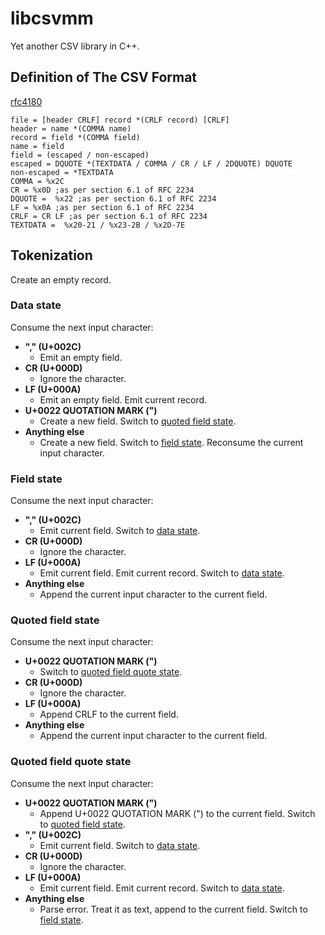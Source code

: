 # libcsvmm
Yet another CSV library in C++.

## Definition of The CSV Format
[rfc4180](http://tools.ietf.org/rfc/rfc4180.txt)
```
file = [header CRLF] record *(CRLF record) [CRLF]
header = name *(COMMA name)
record = field *(COMMA field)
name = field
field = (escaped / non-escaped)
escaped = DQUOTE *(TEXTDATA / COMMA / CR / LF / 2DQUOTE) DQUOTE
non-escaped = *TEXTDATA
COMMA = %x2C
CR = %x0D ;as per section 6.1 of RFC 2234
DQUOTE =  %x22 ;as per section 6.1 of RFC 2234
LF = %x0A ;as per section 6.1 of RFC 2234
CRLF = CR LF ;as per section 6.1 of RFC 2234
TEXTDATA =  %x20-21 / %x23-2B / %x2D-7E
```

## Tokenization
Create an empty record.

### Data state
Consume the next input character:
- **"," (U+002C)**
  - Emit an empty field.
- **CR (U+000D)**
  - Ignore the character.
- **LF (U+000A)**
  - Emit an empty field. Emit current record.
- **U+0022 QUOTATION MARK (")**
  - Create a new field. Switch to [quoted field state](#quoted-field-state).
- **Anything else**
  - Create a new field. Switch to [field state](#field-state). Reconsume the current input character.

### Field state
Consume the next input character:
- **"," (U+002C)**
  - Emit current field. Switch to [data state](#data-state).
- **CR (U+000D)**
  - Ignore the character.
- **LF (U+000A)**
  - Emit current field. Emit current record. Switch to [data state](#data-state).
- **Anything else**
  - Append the current input character to the current field.

### Quoted field state
Consume the next input character:
- **U+0022 QUOTATION MARK (")**
  - Switch to [quoted field quote state](#quoted-field-quote-state).
- **CR (U+000D)**
  - Ignore the character.
- **LF (U+000A)**
  - Append CRLF to the current field.
- **Anything else**
  - Append the current input character to the current field.

### Quoted field quote state
Consume the next input character:
- **U+0022 QUOTATION MARK (")**
  - Append U+0022 QUOTATION MARK (") to the current field. Switch to [quoted field state](#quoted-field-state).
- **"," (U+002C)**
  - Emit current field. Switch to [data state](#data-state).
- **CR (U+000D)**
  - Ignore the character.
- **LF (U+000A)**
  - Emit current field. Emit current record. Switch to [data state](#data-state).
- **Anything else**
  - Parse error. Treat it as text, append to the current field. Switch to [field state](#field-state).
